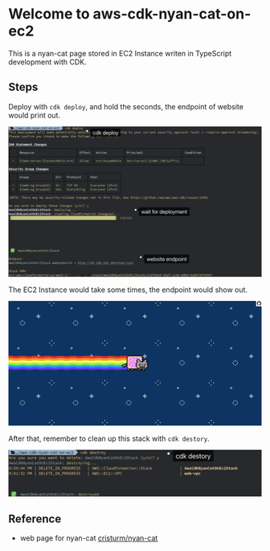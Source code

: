 # Welcome to aws-cdk-nyan-cat-on-ec2

This is a nyan-cat page stored in EC2 Instance writen in TypeScript development with CDK.

## Steps

Deploy with `cdk deploy`, and hold the seconds, the endpoint of website would print out.

![cdk-deploy](./images/cdk-deploy.png)

The EC2 Instance would take some times, the endpoint would show out.

![nyan-cat](./images/nyan-cat.jpg)

After that, remember to clean up this stack with `cdk destory`.

![cdk-destory](./images/cdk-destory.png)

## Reference

* web page for nyan-cat [cristurm/nyan-cat](https://github.com/cristurm/nyan-cat)